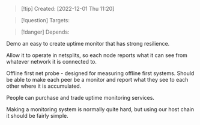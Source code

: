 >[!tip] Created: [2022-12-01 Thu 11:20]

>[!question] Targets: 

>[!danger] Depends: 

Demo an easy to create uptime monitor that has strong resilience.

Allow it to operate in netsplits, so each node reports what it can see from whatever network it is connected to.

Offline first net probe - designed for measuring offline first systems.  Should be able to make each peer be a monitor and report what they see to each other where it is accumulated.

People can purchase and trade uptime monitoring services.

Making a monitoring system is normally quite hard, but using our host chain it should be fairly simple.